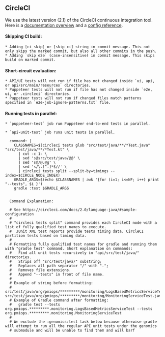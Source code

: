 ## CircleCI
We use the latest version (2.1) of the CircleCI continuous integration tool.  Here is a [documentation overview](https://circleci.com/docs/2.0/?section=getting-started) and a [config reference](https://circleci.com/docs/2.0/configuration-reference).
    
#### Skipping CI build:
    
    * Adding [ci skip] or [skip ci] string in commit message. This not only skips the marked commit, but also all other commits in the push.
    * Adding `skip e2e` (case-insensitive) in commit message. This skips build on marked commit.
    

#### Short-circuit evaluation: 
    * API/UI tests will not run if file has not changed inside `ui, api, or api/src/main/resources` directories.
    * Puppeteer tests will not run if file has not changed inside `e2e, ui, or .circleci` directories.
    * Puppeteer tests will not run if changed files match patterns specified in `e2e-job-ignore-patterns.txt` file.
     
#### Running tests in parallel:

    * `puppeteer-test` job run Puppeteer end-to-end tests in parallel.
    
    * `api-unit-test` job runs unit tests in parallel.
      
      command: |
        CLASSNAMES=$(circleci tests glob "src/test/java/**/*Test.java" "src/test/java/**/*Test.kt" \
          | cut -c 1- \
          | sed 's@src/test/java/@@' \
          | sed 's@/@.@g' \
          | sed 's/\.[^.]*$//' \
          | circleci tests split --split-by=timings --index=$CIRCLE_NODE_INDEX)
        GRADLE_ARGS=$(echo $CLASSNAMES | awk '{for (i=1; i<=NF; i++) print "--tests", $i }')
        gradle :test $GRADLE_ARGS
    
      
      Command Explanation:
      
      # See https://circleci.com/docs/2.0/language-java/#sample-configuration
      # 
      # "circleci tests split" command provides each CircleCI node with a list of fully qualified test names to execute.
      #  JUnit XML test reports provide tests timing data. CircleCI partition tests based on timing data.
      #
      # Formatting fully qualified test names for gradle and running them with "gradle test" command. Short explanation on commands:
      #   Find all unit tests recursively in "api/src/test/java/" directories.
      #   Strips off "src/test/java/" substring;
      #   Replaces all path separator "/" with ".";
      #   Removes file extensions.
      #   Append "--tests" in front of file name.
      #
      # Example of string before formatting:
      #   src/test/java/org/pmiops/*********/monitoring/LogsBasedMetricsServiceTest.java src/test/java/org/pmiops/*********/monitoring/MonitoringServiceTest.java
      # Example of Gradle command after formatting:
      #   gradle test --tests org.pmiops.*********.monitoring.LogsBasedMetricsServiceTest --tests org.pmiops.*********.monitoring.MonitoringServiceTest
      #
      # We exclude the :genomics:test task below because otherwise gradle will attempt to run all the regular API unit tests under the genomics
      # submodule and will be unable to find them and will barf
 
 